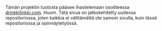 Tämän projektin tuotosta pääsee ihastelemaan osoitteessa [drinkkilinkki.com](https://drinkkilinkki.com). Huom. Tätä sivua on jatkokehitetty uudessa repositoriossa, joten kaikkia ei välttämättä ole samoin sivulla, kuin tässä repositoriossa ja opinnäytetyössä.
